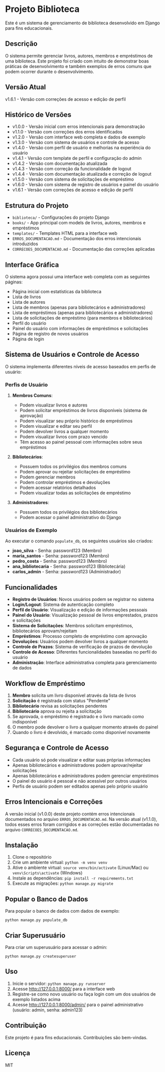 # Projeto Biblioteca

Este é um sistema de gerenciamento de biblioteca desenvolvido em Django para fins educacionais.

## Descrição

O sistema permite gerenciar livros, autores, membros e empréstimos de uma biblioteca. Este projeto foi criado com intuito de demonstrar boas práticas de desenvolvimento e também exemplos de erros comuns que podem ocorrer durante o desenvolvimento.

## Versão Atual

v1.6.1 - Versão com correções de acesso e edição de perfil

## Histórico de Versões

- v1.0.0 - Versão inicial com erros intencionais para demonstração
- v1.1.0 - Versão com correções dos erros identificados
- v1.2.0 - Versão com interface web completa e dados de exemplo
- v1.3.0 - Versão com sistema de usuários e controle de acesso
- v1.4.0 - Versão com perfil de usuário e melhorias na experiência do usuário
- v1.4.1 - Versão com template de perfil e configuração do admin
- v1.4.2 - Versão com documentação atualizada
- v1.4.3 - Versão com correção da funcionalidade de logout
- v1.4.4 - Versão com documentação atualizada e correção de logout
- v1.5.0 - Versão com sistema de solicitações de empréstimo
- v1.6.0 - Versão com sistema de registro de usuários e painel do usuário
- v1.6.1 - Versão com correções de acesso e edição de perfil

## Estrutura do Projeto

- `biblioteca/` - Configurações do projeto Django
- `books/` - App principal com models de livros, autores, membros e empréstimos
- `templates/` - Templates HTML para a interface web
- `ERROS_DOCUMENTACAO.md` - Documentação dos erros intencionais introduzidos
- `CORRECOES_DOCUMENTACAO.md` - Documentação das correções aplicadas

## Interface Gráfica

O sistema agora possui uma interface web completa com as seguintes páginas:
- Página inicial com estatísticas da biblioteca
- Lista de livros
- Lista de autores
- Lista de membros (apenas para bibliotecários e administradores)
- Lista de empréstimos (apenas para bibliotecários e administradores)
- Lista de solicitações de empréstimo (para membros e bibliotecários)
- Perfil do usuário
- Painel do usuário com informações de empréstimos e solicitações
- Página de registro de novos usuários
- Página de login

## Sistema de Usuários e Controle de Acesso

O sistema implementa diferentes níveis de acesso baseados em perfis de usuário:

### Perfis de Usuário

1. **Membros Comuns**:
   - Podem visualizar livros e autores
   - Podem solicitar empréstimos de livros disponíveis (sistema de aprovação)
   - Podem visualizar seu próprio histórico de empréstimos
   - Podem visualizar e editar seu perfil
   - Podem devolver livros a qualquer momento
   - Podem visualizar livros com prazo vencido
   - Têm acesso ao painel pessoal com informações sobre seus empréstimos

2. **Bibliotecários**:
   - Possuem todos os privilégios dos membros comuns
   - Podem aprovar ou rejeitar solicitações de empréstimo
   - Podem gerenciar membros
   - Podem controlar empréstimos e devoluções
   - Podem acessar relatórios detalhados
   - Podem visualizar todas as solicitações de empréstimo

3. **Administradores**:
   - Possuem todos os privilégios dos bibliotecários
   - Podem acessar o painel administrativo do Django

### Usuários de Exemplo

Ao executar o comando `populate_db`, os seguintes usuários são criados:

- **joao_silva** - Senha: password123 (Membro)
- **maria_santos** - Senha: password123 (Membro)
- **pedro_costa** - Senha: password123 (Membro)
- **ana_bibliotecaria** - Senha: password123 (Bibliotecária)
- **carlos_admin** - Senha: password123 (Administrador)

## Funcionalidades

- **Registro de Usuários**: Novos usuários podem se registrar no sistema
- **Login/Logout**: Sistema de autenticação completo
- **Perfil de Usuário**: Visualização e edição de informações pessoais
- **Painel do Usuário**: Visualização pessoal de livros emprestados, prazos e solicitações
- **Sistema de Solicitações**: Membros solicitam empréstimos, bibliotecários aprovam/rejeitam
- **Empréstimos**: Processo completo de empréstimo com aprovação
- **Devoluções**: Usuários podem devolver livros a qualquer momento
- **Controle de Prazos**: Sistema de verificação de prazos de devolução
- **Controle de Acesso**: Diferentes funcionalidades baseadas no perfil do usuário
- **Administração**: Interface administrativa completa para gerenciamento de dados

## Workflow de Empréstimo

1. **Membro** solicita um livro disponível através da lista de livros
2. **Solicitação** é registrada com status "Pendente"
3. **Bibliotecário** revisa as solicitações pendentes
4. **Bibliotecário** aprova ou rejeita a solicitação
5. Se aprovada, o empréstimo é registrado e o livro marcado como indisponível
6. O membro pode devolver o livro a qualquer momento através do painel
7. Quando o livro é devolvido, é marcado como disponível novamente

## Segurança e Controle de Acesso

- Cada usuário só pode visualizar e editar suas próprias informações
- Apenas bibliotecários e administradores podem aprovar/rejeitar solicitações
- Apenas bibliotecários e administradores podem gerenciar empréstimos
- O painel do usuário é pessoal e não acessível por outros usuários
- Perfis de usuário podem ser editados apenas pelo próprio usuário

## Erros Intencionais e Correções

A versão inicial (v1.0.0) deste projeto contém erros intencionais documentados no arquivo `ERROS_DOCUMENTACAO.md`. 
Na versão atual (v1.1.0), todos esses erros foram corrigidos e as correções estão documentadas no arquivo `CORRECOES_DOCUMENTACAO.md`.

## Instalação

1. Clone o repositório
2. Crie um ambiente virtual: `python -m venv venv`
3. Ative o ambiente virtual: `source venv/bin/activate` (Linux/Mac) ou `venv\Scripts\activate` (Windows)
4. Instale as dependências: `pip install -r requirements.txt`
5. Execute as migrações: `python manage.py migrate`

## Popular o Banco de Dados

Para popular o banco de dados com dados de exemplo:
```
python manage.py populate_db
```

## Criar Superusuário

Para criar um superusuário para acessar o admin:
```
python manage.py createsuperuser
```

## Uso

1. Inicie o servidor: `python manage.py runserver`
2. Acesse http://127.0.0.1:8000/ para a interface web
3. Registre-se como novo usuário ou faça login com um dos usuários de exemplo listados acima
4. Acesse http://127.0.0.1:8000/admin/ para o painel administrativo (usuário: admin, senha: admin123)

## Contribuição

Este projeto é para fins educacionais. Contribuições são bem-vindas.

## Licença

MIT
